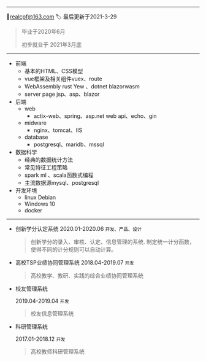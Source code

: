 
---

:e-mail:realcpf@163.com                              :label: 最后更新于2021-3-29

 >毕业于2020年6月
 >
 >初步就业于 2021年3月底

---

+ 前端
  + 基本的HTML、CSS模型
  + vue框架及相关组件vuex、route
  + WebAssembly    rust Yew 、dotnet blazorwasm
  + server page jsp、asp、blazor
+ 后端
  + web
    + actix-web、spring、asp.net web api、echo、gin
  + midware
    + nginx、tomcat、IIS
  + database
    + postgresql、maridb、mssql
+ 数据科学
  + 经典的数据统计方法
  + 常见特征工程策略
  + spark ml 、scala函数式编程
  + 主流数据源mysql、postgresql
+ 开发环境
  + linux Debian
  + Windows 10
  + docker





---
+ 创新学分认定系统
  2020.01-2020.06    `开发、产品、设计`
	
	> 创新学分的录入、审核、认定、信息管理的系统. 制定统一计分函数，使得不同的计分规则可以自动计算。
  
+ 高校TSP业绩协同管理系统
	2018.04-2019.07 `开发`

	> 高校教学、教研、实践的综合业绩协同管理系统


+ 校友管理系统

  2019.04-2019.04   `开发`

  > 校友信息管理系统

+ 科研管理系统

  2017.01-2018.12   `开发`

	> 高校教师科研管理系统  

